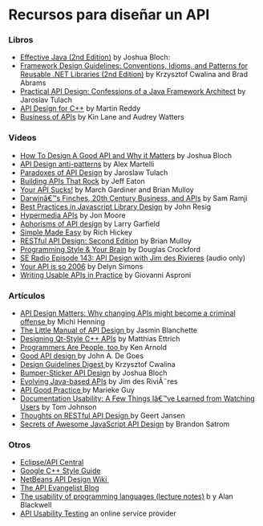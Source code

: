 <h1>Recursos para diseñar un API</h1>
<h3>Libros</h3>
<ul>
	<li><a
		href="http://www.amazon.com/Effective-Java-2nd-Joshua-Bloch/dp/0321356683/ref=sr_1_1"
		sl-processed="1" data-skimlinks-orig-link="">Effective Java (2nd
			Edition)</a>&nbsp;by Joshua Bloch:</li>
	<li><a
		href="http://www.amazon.com/Framework-Design-Guidelines-Conventions-Libraries/dp/0321545613/ref=sr_1_1"
		sl-processed="1">Framework Design Guidelines: Conventions, Idioms,
			and Patterns for Reusable .NET Libraries (2nd Edition)</a>&nbsp;by
		Krzysztof Cwalina and&nbsp;Brad Abrams</li>
	<li><a
		href="http://www.amazon.com/Practical-API-Design-Confessions-Framework/dp/1430209739/ref=sr_1_1"
		sl-processed="1">Practical API Design: Confessions of a Java
			Framework Architect</a>&nbsp;by Jaroslav Tulach</li>
	<li><a
		href="http://www.amazon.com/API-Design-C-Martin-Reddy/dp/0123850037/ref=sr_1_1"
		sl-processed="1">API Design for C++</a>&nbsp;by Martin Reddy</li>
	<li><a title="Business of APIs"
		href="http://www.amazon.com/Business-APIs-1-Kin-Lane/dp/1461113881/ref=sr_1_5?s=books&amp;ie=UTF8&amp;qid=1304210432&amp;sr=1-5"
		sl-processed="1">Business of APIs</a> by Kin Lane and Audrey Watters</li>
</ul>
<h3>Videos</h3>
<ul>
	<li><a href="http://www.youtube.com/watch?v=aAb7hSCtvGw"
		sl-processed="1">How To Design A Good API and Why it Matters</a>&nbsp;by
		Joshua Bloch</li>
	<li><a
		href="http://blip.tv/pycon-us-videos-2009-2010-2011/pycon-2011-api-design-anti-patterns-4896769"
		sl-processed="1">API Design anti-patterns</a>&nbsp;by Alex Martelli</li>
	<li><a
		href="http://blip.tv/jaroslav-tulach/paradoxes-of-api-design-3087350"
		sl-processed="1">Paradoxes of&nbsp;API Design</a>&nbsp;by Jaroslaw
		Tulach</li>
	<li><a
		href="http://www.archive.org/details/DrupalconDc2009-BuildingApisThatRock"
		sl-processed="1">Building APIs That Rock</a>&nbsp;by Jeff Eaton</li>
	<li><a href="http://vimeo.com/25951610" sl-processed="1">Your
			API Sucks!</a> by March Gardiner and Brian Mulloy</li>
	<li><a href="http://vimeo.com/11690980" sl-processed="1">Darwinâ€™s
			Finches, 20th Century Business, and APIs</a>&nbsp;by Sam Ramji</li>
	<li><a
		href="http://video.google.com/videoplay?docid=-474821803269194441#"
		sl-processed="1">Best Practices in Javascript Library Design</a> by
		John Resig</li>
	<li><a title="Hypermedia APIs video ~ 1 hour"
		href="http://oredev.org/2010/sessions/hypermedia-apis"
		sl-processed="1">Hypermedia APIs</a> by Jon Moore</li>
	<li><a title="Aphorisms of API Design"
		href="http://chicago2011.drupal.org/sessions/aphorisms-api-design"
		sl-processed="1">Aphorisms of API design</a> by Larry Garfield</li>
	<li><a title="Simple Made Easy"
		href="http://www.infoq.com/presentations/Simple-Made-Easy"
		sl-processed="1">Simple Made Easy</a> by Rich Hickey</li>
	<li><a title="RESTful API Design Webinar"
		href="http://blog.apigee.com/detail/slides_for_restful_api_design_second_edition_webinar/"
		sl-processed="1">RESTful API Design: Second Edition</a> by Brian
		Mulloy</li>
	<li><a
		title="Programming Style &amp; Your Brain by Douglas Crockford"
		href="http://www.youtube.com/watch?v=taaEzHI9xyY" sl-processed="1">Programming
			Style &amp; Your Brain</a> by Douglas Crockford</li>
	<li><a title="API Design with Jim des Rivieres"
		href="http://www.se-radio.net/2009/08/episode-143-api-design-with-jim-des-rivieres/"
		sl-processed="1">SE Radio Episode 143: API Design with Jim des
			Rivieres</a> (audio only)</li>
	<li><a title="Your API is so 2006"
		href="http://www.youtube.com/watch?v=0up8WGJXXCU" sl-processed="1">Your
			API is so 2006</a> by Delyn Simons</li>
	<li><a title="Writing Usable APIs in Practice"
		href="http://www.infoq.com/presentations/Writing-Usable-APIs-in-Practice"
		sl-processed="1">Writing Usable APIs in Practice</a> by Giovanni
		Asproni</li>
</ul>
<h3>Artí­culos</h3>
<ul>
	<li><a href="http://www.zeroc.com/documents/APIDesign.pdf"
		sl-processed="1">API Design Matters: Why changing APIs might
			become a criminal offense </a>by Michi Henning</li>
	<li><a
		href="http://chaos.troll.no/~shausman/api-design/api-design.pdf"
		sl-processed="1">The Little Manual of API Design </a>by Jasmin
		Blanchette</li>
	<li><a href="http://doc.qt.nokia.com/qq/qq13-apis.html"
		sl-processed="1">Designing Qt-Style C++ APIs</a> by Matthias Ettrich</li>
	<li><a href="http://queue.acm.org/detail.cfm?id=1071731"
		sl-processed="1">Programmers Are People, too </a>by Ken Arnold</li>
	<li><a
		href="http://jdegoes.squarespace.com/journal/2009/5/2/good-api-design-part-1.html"
		sl-processed="1">Good API design </a>by John A. De Goes</li>
	<li><a
		href="http://blogs.msdn.com/b/kcwalina/archive/2004/09/28/235232.aspx"
		sl-processed="1">Design Guidelines Digest </a>by Krzysztof Cwalina</li>
	<li><a
		href="http://www.infoq.com/articles/API-Design-Joshua-Bloch"
		sl-processed="1">Bumper-Sticker API Design</a> by Joshua Bloch</li>
	<li><a
		href="http://wiki.eclipse.org/index.php/Evolving_Java-based_APIs"
		sl-processed="1">Evolving Java-based APIs</a> by Jim des RiviÃ¨res</li>
	<li><a
		href="http://ie-repository.jisc.ac.uk/344/2/good-practice_api_final.pdf"
		sl-processed="1">API Good Practice </a>by Marieke Guy</li>
	<li><a
		href="http://idratherbewriting.com/2009/04/28/documentation-usability-a-few-things-i%E2%80%99ve-learned-from-watching-users/"
		sl-processed="1">Documentation Usability: A Few Things Iâ€™ve
			Learned from Watching Users</a> by Tom Johnson</li>
	<li><a
		href="http://restful-api-design.readthedocs.org/en/latest/index.html"
		sl-processed="1">Thoughts on RESTful API Design </a>by Geert Jansen</li>
	<li><a
		href="http://webstandardssherpa.com/reviews/secrets-of-awesome-javascript-api-design"
		sl-processed="1">Secrets of Awesome JavaScript API Design</a>
		by&nbsp;Brandon Satrom</li>
</ul>
<h3>Otros</h3>
<ul>
	<li><a href="http://wiki.eclipse.org/API_Central" sl-processed="1">Eclipse/API
			Central</a></li>
	<li><a
		href="http://google-styleguide.googlecode.com/svn/trunk/cppguide.xml"
		sl-processed="1">Google C++ Style Guide</a></li>
	<li><a title="NetBeans API Design Wiki"
		href="http://wiki.netbeans.org/API_Design" sl-processed="1">NetBeans
			API Design&nbsp;Wiki&nbsp;</a></li>
	<li><a title="Kin Lane's blog"
		href="http://blog.apievangelist.com/index.php" sl-processed="1">The
			API Evangelist Blog</a></li>
	<li><a
		href="http://www.cl.cam.ac.uk/teaching/1011/R201/Usability_of_Programming_Languages-notes.pdf"
		sl-processed="1">The usability of programming languages (lecture
			notes)</a> b y Alan Blackwell</li>
	<li><a title="API Usability Testing"
		href="http://www.apiusabilitytesting.com" sl-processed="1">API
			Usability Testing</a>&nbsp;an online service provider</li>
</ul>